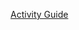 
[Activity Guide](https://docs.google.com/document/d/1Y8xQNTiYkSv8lxfpxbvJuAzMVSmL-vXtscJWawYa_Vw/edit?usp=sharing)

